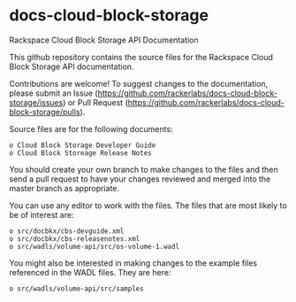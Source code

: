 docs-cloud-block-storage
========================

Rackspace Cloud Block Storage API Documentation

This github repository contains the source files for the Rackspace Cloud Block Storage API documentation. 

Contributions are welcome! To suggest changes to the documentation, please submit an Issue (https://github.com/rackerlabs/docs-cloud-block-storage/issues) or Pull Request (https://github.com/rackerlabs/docs-cloud-block-storage/pulls).

Source files are for the following documents:

    o Cloud Block Storage Developer Guide
    o Cloud Block Storeage Release Notes
    
You should create your own branch to make changes to the files and then send a pull request to have your changes
reviewed and merged into the master branch as appropriate.

You can use any editor to work with the files. The files that are most likely to be of interest are:

    o src/docbkx/cbs-devguide.xml
    o src/docbkx/cbs-releasenotes.xml
    o src/wadls/volume-api/src/os-volume-1.wadl
    
You might also be interested in making changes to the example files referenced in the WADL files. They are here:

    o src/wadls/volume-api/src/samples
